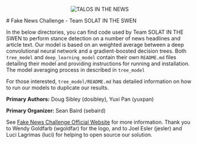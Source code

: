 <p align="center">
<img src="https://github.com/Cisco-Talos/fnc-1/blob/master/solat-in-the-swen.gif" alt="TALOS IN THE NEWS"/>
</p>
# Fake News Challenge - Team SOLAT IN THE SWEN

In the below directories, you can find code used by Team SOLAT IN THE SWEN to perform stance detection on a number of news headlines and article text. Our model is based on an weighted average between a deep convolutional neural network and a gradient-boosted decision trees. Both `tree_model` and `deep_learning_model` contain their own `README.md` files detailing their model and providing instructions for running and installation. The model averaging process in described in `tree_model`

For those interested, `tree_model/README.md` has detailed information on how to run our models to duplicate our results.

**Primary Authors:**     Doug Sibley (dosibley), Yuxi Pan (yuxpan)

**Primary Organizer:**  Sean Baird (sebaird)

See [Fake News Challenge Official Website](http://www.fakenewschallenge.org/) for more information.
Thank you to Wendy Goldfarb (wgoldfar) for the logo, and to Joel Esler (jesler) and Luci Lagrimas (luci) for helping to open source our solution.
